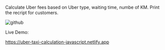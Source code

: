 Calculate Uber fees based on Uber type, waiting time, numbe of KM. 
Print the recript for customers. 

![github](https://media.giphy.com/media/Sux16ayrZ4mikaKN1m/giphy.gif)


Live Demo: 

https://uber-taxi-calculation-javascript.netlify.app 


